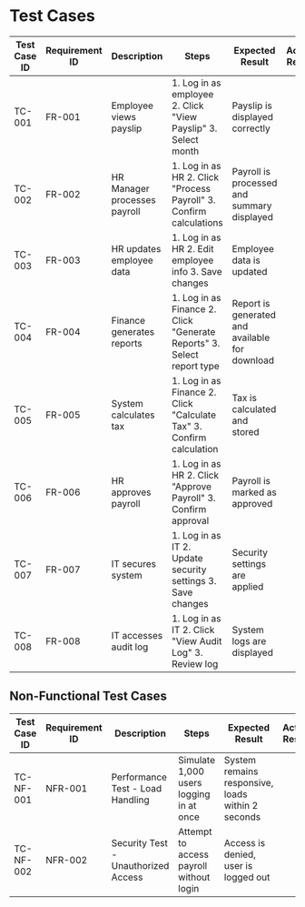 # Test Cases

| **Test Case ID** | **Requirement ID** | **Description** | **Steps** | **Expected Result** | **Actual Result** | **Status (Pass/Fail)** |
|-----------------|----------------|---------------|---------|------------------|------------------|-----------------|
| TC-001 | FR-001 | Employee views payslip | 1. Log in as employee  2. Click "View Payslip"  3. Select month | Payslip is displayed correctly | | |
| TC-002 | FR-002 | HR Manager processes payroll | 1. Log in as HR  2. Click "Process Payroll"  3. Confirm calculations | Payroll is processed and summary displayed | | |
| TC-003 | FR-003 | HR updates employee data | 1. Log in as HR  2. Edit employee info  3. Save changes | Employee data is updated | | |
| TC-004 | FR-004 | Finance generates reports | 1. Log in as Finance  2. Click "Generate Reports"  3. Select report type | Report is generated and available for download | | |
| TC-005 | FR-005 | System calculates tax | 1. Log in as Finance  2. Click "Calculate Tax"  3. Confirm calculation | Tax is calculated and stored | | |
| TC-006 | FR-006 | HR approves payroll | 1. Log in as HR  2. Click "Approve Payroll"  3. Confirm approval | Payroll is marked as approved | | |
| TC-007 | FR-007 | IT secures system | 1. Log in as IT  2. Update security settings  3. Save changes | Security settings are applied | | |
| TC-008 | FR-008 | IT accesses audit log | 1. Log in as IT  2. Click "View Audit Log"  3. Review log | System logs are displayed | | |

## Non-Functional Test Cases

| **Test Case ID** | **Requirement ID** | **Description** | **Steps** | **Expected Result** | **Actual Result** | **Status (Pass/Fail)** |
|-----------------|----------------|---------------|---------|------------------|------------------|-----------------|
| TC-NF-001 | NFR-001 | Performance Test - Load Handling | Simulate 1,000 users logging in at once | System remains responsive, loads within 2 seconds | | |
| TC-NF-002 | NFR-002 | Security Test - Unauthorized Access | Attempt to access payroll without login | Access is denied, user is logged out | | |

